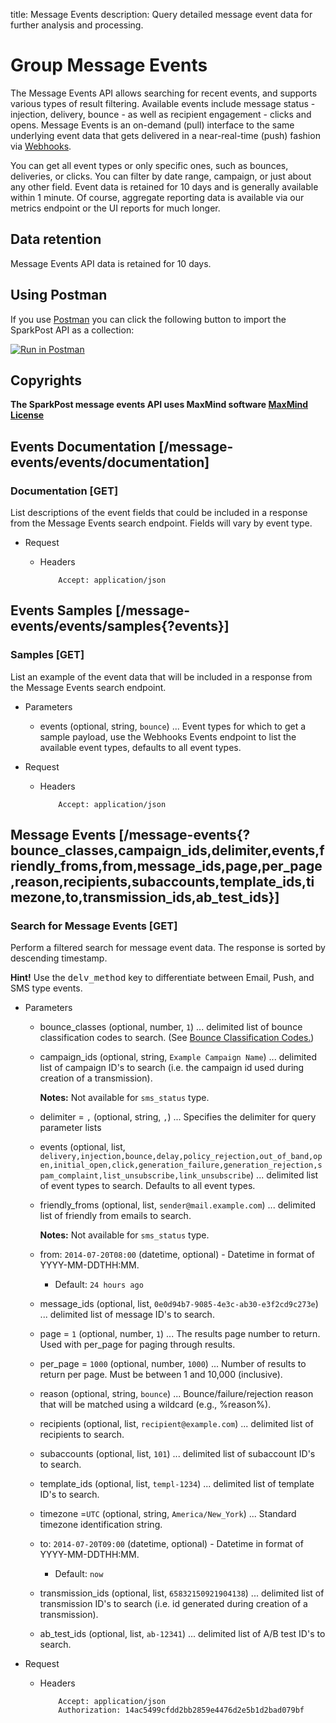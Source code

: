 title: Message Events
description: Query detailed message event data for further analysis and processing.

# Group Message Events
<a name="message-events-api"></a>

The Message Events API allows searching for recent events, and supports various types of result filtering. Available events include message status - injection, delivery, bounce - as well as recipient engagement - clicks and opens. Message Events is an on-demand (pull) interface to the same underlying event data that gets delivered in a near-real-time (push) fashion via [Webhooks](/api/webhooks).

You can get all event types or only specific ones, such as bounces, deliveries, or clicks. You can filter by date range, campaign, or just about any other field. Event data is retained for 10 days and is generally available within 1 minute. Of course, aggregate reporting data is available via our metrics endpoint or the UI reports for much longer.

## Data retention

Message Events API data is retained for 10 days.

## Using Postman

If you use [Postman](https://www.getpostman.com/) you can click the following button to import the SparkPost API as a collection:

[![Run in Postman](https://s3.amazonaws.com/postman-static/run-button.png)](https://app.getpostman.com/run-collection/5d9ae743a661a15d64bb)


## Copyrights
__**The SparkPost message events API uses MaxMind software [MaxMind License](https://www.maxmind.com/download/geoip/database/LICENSE.txt)**__

## Events Documentation [/message-events/events/documentation]

### Documentation [GET]

List descriptions of the event fields that could be included in a response from the Message Events search endpoint. Fields will vary by event type.

+ Request

  + Headers

            Accept: application/json




## Events Samples [/message-events/events/samples{?events}]

### Samples [GET]

List an example of the event data that will be included in a response from the Message Events search endpoint.

+ Parameters
  + events (optional, string, `bounce`) ... Event types for which to get a sample payload, use the Webhooks Events endpoint to list the available event types, defaults to all event types.

+ Request

  + Headers

            Accept: application/json



## Message Events [/message-events{?bounce_classes,campaign_ids,delimiter,events,friendly_froms,from,message_ids,page,per_page,reason,recipients,subaccounts,template_ids,timezone,to,transmission_ids,ab_test_ids}]

### Search for Message Events [GET]

Perform a filtered search for message event data. The response is sorted by descending timestamp.

<div class="alert alert-info"><strong>Hint!</strong> Use the <tt>delv_method</tt> key to differentiate between Email, Push, and SMS type events.</div>

+ Parameters
    + bounce_classes (optional, number, `1`) ... delimited list of bounce classification codes to search. (See [Bounce Classification Codes.](https://support.sparkpost.com/customer/portal/articles/1929896))
    + campaign_ids (optional, string, `Example Campaign Name`) ... delimited list of campaign ID's to search (i.e. the campaign id used during creation of a transmission).
        
        **Notes:** Not available for `sms_status` type.
        
    + delimiter = `,` (optional, string, `,`) ... Specifies the delimiter for query parameter lists
    + events (optional, list, `delivery,injection,bounce,delay,policy_rejection,out_of_band,open,initial_open,click,generation_failure,generation_rejection,spam_complaint,list_unsubscribe,link_unsubscribe`) ... delimited list of event types to search. Defaults to all event types.
    + friendly_froms (optional, list, `sender@mail.example.com`) ... delimited list of friendly from emails to search. 
        
        **Notes:** Not available for `sms_status` type.
        
    + from: `2014-07-20T08:00` (datetime, optional) - Datetime in format of YYYY-MM-DDTHH:MM.
        + Default: `24 hours ago`
    + message_ids (optional, list, `0e0d94b7-9085-4e3c-ab30-e3f2cd9c273e`) ... delimited list of message ID's to search.
    + page = `1` (optional, number, `1`) ... The results page number to return. Used with per_page for paging through results.
    + per_page = `1000` (optional, number, `1000`) ... Number of results to return per page. Must be between 1 and 10,000 (inclusive).
    + reason (optional, string, `bounce`) ... Bounce/failure/rejection reason that will be matched using a wildcard (e.g., %reason%).
    + recipients (optional, list, `recipient@example.com`) ... delimited list of recipients to search.
    + subaccounts (optional, list, `101`) ... delimited list of subaccount ID's to search.

    + template_ids (optional, list, `templ-1234`) ... delimited list of template ID's to search.
    + timezone =`UTC` (optional, string, `America/New_York`) ... Standard timezone identification string.
    + to: `2014-07-20T09:00` (datetime, optional) - Datetime in format of YYYY-MM-DDTHH:MM.
        + Default: `now`
    + transmission_ids (optional, list, `65832150921904138`) ... delimited list of transmission ID's to search (i.e. id generated during creation of a transmission).
    + ab_test_ids (optional, list, `ab-12341`) ... delimited list of A/B test ID's to search.
+ Request

  + Headers

            Accept: application/json
            Authorization: 14ac5499cfdd2bb2859e4476d2e5b1d2bad079bf
